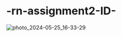 # -rn-assignment2-ID-

![photo_2024-05-25_16-33-29](https://github.com/Karol-Nutifafa/-rn-assignment2-ID-11060940/assets/151832041/03036203-387c-4815-8b07-5be03f82851e)
